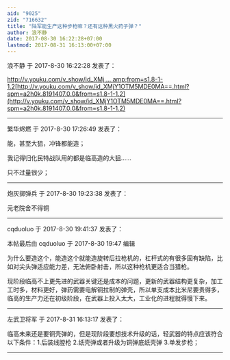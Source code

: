 ```yaml
---
aid: "9025"
zid: "716632"
title: "陆军能生产这种步枪嘛？还有这种黑火药子弹？"
author: 浪不静
date: 2017-08-30 16:22:28+07:00
lastmod: 2017-08-31 16:13:00+07:00
---
```


浪不静 于 2017-8-30 16:22:28 发表了：

[http://v.youku.com/v_show/id_XMj ... amp;from=s1.8-1-1.2](http://v.youku.com/v_show/id_XMjY1OTM5MDE0MA==.html?spm=a2h0k.8191407.0.0&from=s1.8-1-1.2)[http://v.youku.com/v_show/id_XMjY1OTM5MDE0MA==.html?spm=a2h0k.8191407.0.0&from=s1.8-1-1.2](http://v.youku.com/v_show/id_XMjY1OTM5MDE0MA==.html?spm=a2h0k.8191407.0.0&from=s1.8-1-1.2)

---

繁华烬燃 于 2017-8-30 17:26:49 发表了：

能，甚至大狙，冲锋都能造；

我记得归化民特战队用的都是临高造的大狙……

只不过量很少；

---

炮灰掷弹兵 于 2017-8-30 19:23:38 发表了：

元老院舍不得铜

---

cqduoluo 于 2017-8-30 19:41:37 发表了：

本帖最后由 cqduoluo 于 2017-8-30 19:47 编辑

为什么要造这个，能造这个就能造旋转后拉枪机的，杠杆式的有很多固有缺陷，比如对尖头弹适应能力差，无法俯卧射击，所以这种枪机更适合当猎枪。

现阶段临高不上更先进的武器关键还是成本的问题，更新的武器结构更复杂，加工工时多，材料更好，弹药需要电解铜拉制的弹壳，所以单支成本比米尼要贵得多，临高的生产力还在初级阶段，在武器上投入太大，工业化的进程就得慢下来。

---

左武卫将军 于 2017-8-31 16:13:17 发表了：

临高未来还是要铜壳弹的，但是现阶段要想技术升级的话，轻武器的特点应该符合以下条件：1.后装线膛枪 2.纸壳弹或者升级为铜弹底纸壳弹 3.单发步枪；

---
